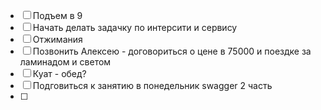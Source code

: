 
- [ ] Подъем в 9
- [ ] Начать делать задачку по интерсити и сервису
- [ ] Отжимания
- [ ] Позвонить Алексею - договориться о цене в 75000 и поездке за ламинадом и светом
- [ ] Куат - обед?
- [ ] Подговиться к занятию в понедельник swagger 2 часть
- [ ] 